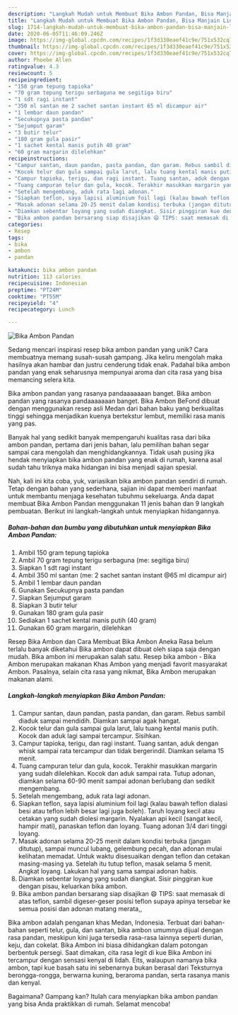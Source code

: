 ```yaml
---
description: "Langkah Mudah untuk Membuat Bika Ambon Pandan, Bisa Manjain Lidah"
title: "Langkah Mudah untuk Membuat Bika Ambon Pandan, Bisa Manjain Lidah"
slug: 1714-langkah-mudah-untuk-membuat-bika-ambon-pandan-bisa-manjain-lidah
date: 2020-06-05T11:46:09.246Z
image: https://img-global.cpcdn.com/recipes/1f3d330eaef41c9e/751x532cq70/bika-ambon-pandan-foto-resep-utama.jpg
thumbnail: https://img-global.cpcdn.com/recipes/1f3d330eaef41c9e/751x532cq70/bika-ambon-pandan-foto-resep-utama.jpg
cover: https://img-global.cpcdn.com/recipes/1f3d330eaef41c9e/751x532cq70/bika-ambon-pandan-foto-resep-utama.jpg
author: Phoebe Allen
ratingvalue: 4.3
reviewcount: 5
recipeingredient:
- "150 gram tepung tapioka"
- "70 gram tepung terigu serbaguna me segitiga biru"
- "1 sdt ragi instant"
- "350 ml santan me 2 sachet santan instant 65 ml dicampur air"
- "1 lembar daun pandan"
- "Secukupnya pasta pandan"
- "Sejumput garam"
- "3 butir telur"
- "180 gram gula pasir"
- "1 sachet kental manis putih 40 gram"
- "60 gram margarin dilelehkan"
recipeinstructions:
- "Campur santan, daun pandan, pasta pandan, dan garam. Rebus sambil diaduk sampai mendidih. Diamkan sampai agak hangat."
- "Kocok telur dan gula sampai gula larut, lalu tuang kental manis putih. Kocok dan aduk lagi sampai tercampur. Sisihkan."
- "Campur tapioka, terigu, dan ragi instant. Tuang santan, aduk dengan whisk sampai rata tercampur dan tidak bergerindil. Diamkan selama 15 menit."
- "Tuang campuran telur dan gula, kocok. Terakhir masukkan margarin yang sudah dilelehkan. Kocok dan aduk sampai rata. Tutup adonan, diamkan selama 60-90 menit sampai adonan berlubang dan sedikit mengembang."
- "Setelah mengembang, aduk rata lagi adonan."
- "Siapkan teflon, saya lapisi aluminium foil lagi (kalau bawah teflon dialasi besi atau teflon lebih besar lagi juga boleh). Taruh loyang kecil atau cetakan yang sudah diolesi margarin. Nyalakan api kecil (sangat kecil, hampir mati), panaskan teflon dan loyang. Tuang adonan 3/4 dari tinggi loyang."
- "Masak adonan selama 20-25 menit dalam kondisi terbuka (jangan ditutup), sampai muncul lubang, gelembung pecah, dan adonan mulai kelihatan memadat. Untuk waktu disesuaikan dengan teflon dan cetakan masing-masing ya. Setelah itu tutup teflon, masak selama 5 menit. Angkat loyang. Lakukan hal yang sama sampai adonan habis."
- "Diamkan sebentar loyang yang sudah diangkat. Sisir pinggiran kue dengan pisau, keluarkan bika ambon."
- "Bika ambon pandan bersarang siap disajikan 😄 TIPS: saat memasak di atas teflon, sambil digeser-geser posisi teflon supaya apinya tersebar ke semua posisi dan adonan matang merata,,"
categories:
- Resep
tags:
- bika
- ambon
- pandan

katakunci: bika ambon pandan 
nutrition: 113 calories
recipecuisine: Indonesian
preptime: "PT24M"
cooktime: "PT55M"
recipeyield: "4"
recipecategory: Lunch

---
```



![Bika Ambon Pandan](https://img-global.cpcdn.com/recipes/1f3d330eaef41c9e/751x532cq70/bika-ambon-pandan-foto-resep-utama.jpg)

Sedang mencari inspirasi resep bika ambon pandan yang unik? Cara membuatnya memang susah-susah gampang. Jika keliru mengolah maka hasilnya akan hambar dan justru cenderung tidak enak. Padahal bika ambon pandan yang enak seharusnya mempunyai aroma dan cita rasa yang bisa memancing selera kita.

Bika ambon pandan yang rasanya pandaaaaaaan banget. Bika ambon pandan yang rasanya pandaaaaaaan banget. Bika Ambon BeFond dibuat dengan menggunakan resep asli Medan dari bahan baku yang berkualitas tinggi sehingga menjadikan kuenya bertekstur lembut, memiliki rasa manis yang pas.

Banyak hal yang sedikit banyak mempengaruhi kualitas rasa dari bika ambon pandan, pertama dari jenis bahan, lalu pemilihan bahan segar sampai cara mengolah dan menghidangkannya. Tidak usah pusing jika hendak menyiapkan bika ambon pandan yang enak di rumah, karena asal sudah tahu triknya maka hidangan ini bisa menjadi sajian spesial.


Nah, kali ini kita coba, yuk, variasikan bika ambon pandan sendiri di rumah. Tetap dengan bahan yang sederhana, sajian ini dapat memberi manfaat untuk membantu menjaga kesehatan tubuhmu sekeluarga. Anda dapat membuat Bika Ambon Pandan menggunakan 11 jenis bahan dan 9 langkah pembuatan. Berikut ini langkah-langkah untuk menyiapkan hidangannya.

<!--inarticleads1-->

##### Bahan-bahan dan bumbu yang dibutuhkan untuk menyiapkan Bika Ambon Pandan:

1. Ambil 150 gram tepung tapioka
1. Ambil 70 gram tepung terigu serbaguna (me: segitiga biru)
1. Siapkan 1 sdt ragi instant
1. Ambil 350 ml santan (me: 2 sachet santan instant @65 ml dicampur air)
1. Ambil 1 lembar daun pandan
1. Gunakan Secukupnya pasta pandan
1. Siapkan Sejumput garam
1. Siapkan 3 butir telur
1. Gunakan 180 gram gula pasir
1. Sediakan 1 sachet kental manis putih (40 gram)
1. Gunakan 60 gram margarin, dilelehkan


Resep Bika Ambon dan Cara Membuat Bika Ambon Aneka Rasa belum terlalu banyak diketahui Bika ambon dapat dibuat oleh siapa saja dengan mudah. Bika ambon ini merupakan salah satu. Resep bika ambon - Bika Ambon merupakan makanan Khas Ambon yang menjadi favorit masyarakat Ambon. Pasalnya, selain cita rasa yang nikmat, Bika Ambon merupakan makanan alami. 

<!--inarticleads2-->

##### Langkah-langkah menyiapkan Bika Ambon Pandan:

1. Campur santan, daun pandan, pasta pandan, dan garam. Rebus sambil diaduk sampai mendidih. Diamkan sampai agak hangat.
1. Kocok telur dan gula sampai gula larut, lalu tuang kental manis putih. Kocok dan aduk lagi sampai tercampur. Sisihkan.
1. Campur tapioka, terigu, dan ragi instant. Tuang santan, aduk dengan whisk sampai rata tercampur dan tidak bergerindil. Diamkan selama 15 menit.
1. Tuang campuran telur dan gula, kocok. Terakhir masukkan margarin yang sudah dilelehkan. Kocok dan aduk sampai rata. Tutup adonan, diamkan selama 60-90 menit sampai adonan berlubang dan sedikit mengembang.
1. Setelah mengembang, aduk rata lagi adonan.
1. Siapkan teflon, saya lapisi aluminium foil lagi (kalau bawah teflon dialasi besi atau teflon lebih besar lagi juga boleh). Taruh loyang kecil atau cetakan yang sudah diolesi margarin. Nyalakan api kecil (sangat kecil, hampir mati), panaskan teflon dan loyang. Tuang adonan 3/4 dari tinggi loyang.
1. Masak adonan selama 20-25 menit dalam kondisi terbuka (jangan ditutup), sampai muncul lubang, gelembung pecah, dan adonan mulai kelihatan memadat. Untuk waktu disesuaikan dengan teflon dan cetakan masing-masing ya. Setelah itu tutup teflon, masak selama 5 menit. Angkat loyang. Lakukan hal yang sama sampai adonan habis.
1. Diamkan sebentar loyang yang sudah diangkat. Sisir pinggiran kue dengan pisau, keluarkan bika ambon.
1. Bika ambon pandan bersarang siap disajikan 😄 TIPS: saat memasak di atas teflon, sambil digeser-geser posisi teflon supaya apinya tersebar ke semua posisi dan adonan matang merata,,


Bika ambon adalah penganan khas Medan, Indonesia. Terbuat dari bahan-bahan seperti telur, gula, dan santan, bika ambon umumnya dijual dengan rasa pandan, meskipun kini juga tersedia rasa-rasa lainnya seperti durian, keju, dan cokelat. Bika Ambon ini biasa dihidangkan dalam potongan berbentuk persegi. Saat dimakan, cita rasa legit di kue Bika Ambon ini tercampur dengan sensasi kenyal di lidah. Eits, walaupun namanya bika ambon, tapi kue basah satu ini sebenarnya bukan berasal dari Teksturnya berongga-rongga, berwarna kuning, beraroma pandan, serta rasanya manis dan kenyal. 

Bagaimana? Gampang kan? Itulah cara menyiapkan bika ambon pandan yang bisa Anda praktikkan di rumah. Selamat mencoba!

